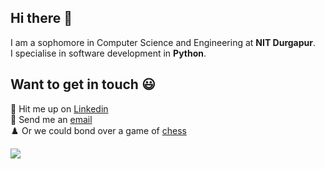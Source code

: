 ## Hi there 👋

I am a sophomore in Computer Science and Engineering at **NIT Durgapur**.</br> 
I specialise in software development in **Python**.</br>

## Want to get in touch :smiley:</br>
🔭 Hit me up on [Linkedin](https://www.linkedin.com/in/archisman-ghosh-8724511a2/)</br>
:email: Send me an [email](mailto:ag.19U10132@btech.nitdgp.ac.in)</br>
♟️ Or we could bond over a game of [chess](https://www.chess.com/member/ghosh07)

![](https://komarev.com/ghpvc/?username=archi-007&color=red)
